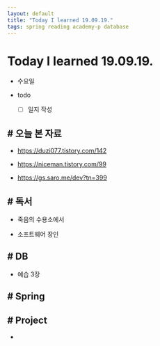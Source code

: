 ```yaml
---
layout: default
title: "Today I learned 19.09.19."
tags: spring reading academy-p database
---
```


# Today I learned 19.09.19.
- 수요일
- todo

  - [ ] 일지 작성



## # 오늘 본 자료

- https://duzi077.tistory.com/142

- https://niceman.tistory.com/99

- https://gs.saro.me/dev?tn=399

  

## # 독서

- 죽음의 수용소에서

- 소프트웨어 장인

  

## # DB

- 예습 3장



## # Spring



## # Project

- 
